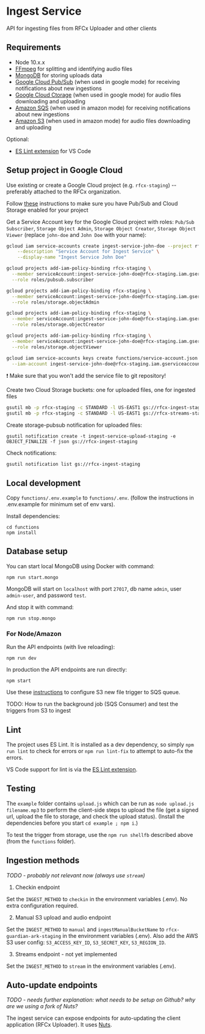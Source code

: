 # Ingest Service

API for ingesting files from RFCx Uploader and other clients


## Requirements

- Node 10.x.x
- [FFmpeg](https://ffmpeg.org) for splitting and identifying audio files
- [MongoDB](https://www.mongodb.com/) for storing uploads data
- [Google Cloud Pub/Sub](https://cloud.google.com/pubsub/) (when used in google mode) for receiving notifications about new ingestions
- [Google Cloud Ctorage](https://cloud.google.com/storage/) (when used in google mode) for audio files downloading and uploading
- [Amazon SQS](https://aws.amazon.com/sqs/) (when used in amazon mode) for receiving notifications about new ingestions
- [Amazon S3](https://aws.amazon.com/s3/) (when used in amazon mode) for audio files downloading and uploading

Optional:
- [ES Lint extension](https://marketplace.visualstudio.com/items?itemName=dbaeumer.vscode-eslint) for VS Code


## Setup project in Google Cloud

Use existing or create a Google Cloud project (e.g. `rfcx-staging`) -- preferably attached to the RFCx organization.

Follow [these](https://cloud.google.com/storage/docs/reporting-changes?authuser=1#prereqs) instructions to make sure you have Pub/Sub and Cloud Storage enabled for your project

Get a Service Account key for the Google Cloud project with roles: `Pub/Sub Subscriber`, `Storage Object Admin`, `Storage Object Creator`, `Storage Object Viewer` (replace `john-doe` and `John Doe` with your name):
```sh
gcloud iam service-accounts create ingest-service-john-doe --project rfcx-staging \
    --description "Service Account for Ingest Service" \
    --display-name "Ingest Service John Doe"

gcloud projects add-iam-policy-binding rfcx-staging \
  --member serviceAccount:ingest-service-john-doe@rfcx-staging.iam.gserviceaccount.com \
  --role roles/pubsub.subscriber

gcloud projects add-iam-policy-binding rfcx-staging \
  --member serviceAccount:ingest-service-john-doe@rfcx-staging.iam.gserviceaccount.com \
  --role roles/storage.objectAdmin

gcloud projects add-iam-policy-binding rfcx-staging \
  --member serviceAccount:ingest-service-john-doe@rfcx-staging.iam.gserviceaccount.com \
  --role roles/storage.objectCreator

gcloud projects add-iam-policy-binding rfcx-staging \
  --member serviceAccount:ingest-service-john-doe@rfcx-staging.iam.gserviceaccount.com \
  --role roles/storage.objectViewer

gcloud iam service-accounts keys create functions/service-account.json \
  --iam-account ingest-service-john-doe@rfcx-staging.iam.gserviceaccount.com --project rfcx-staging
```
:exclamation: Make sure that you won't add the service file to git repository!

Create two Cloud Storage buckets: one for uploaded files, one for ingested files
```sh
gsutil mb -p rfcx-staging -c STANDARD -l US-EAST1 gs://rfcx-ingest-staging
gsutil mb -p rfcx-staging -c STANDARD -l US-EAST1 gs://rfcx-streams-staging
```

Create storage-pubsub notification for uploaded files:
```
gsutil notification create -t ingest-service-upload-staging -e OBJECT_FINALIZE -f json gs://rfcx-ingest-staging
```

Check notifications:
```
gsutil notification list gs://rfcx-ingest-staging
```

## Local development

Copy `functions/.env.example` to `functions/.env`. (follow the instructions in .env.example for minimum set of env vars).

Install dependencies:
```
cd functions
npm install
```

## Database setup
You can start local MongoDB using Docker with command:
```
npm run start.mongo
```
MongoDB will start on `localhost` with port `27017`, db name `admin`, user `admin-user`, and password `test`.

And stop it with command:
```
npm run stop.mongo
```

### For Node/Amazon

Run the API endpoints (with live reloading):
```
npm run dev
```

In production the API endpoints are run directly:
```
npm start
```

Use these [instructions](https://confluence.rfcx.org/display/RD/Configuring+S3+new+file+trigger+to+SQS+queue "Confluence document") to configure S3 new file trigger to SQS queue.

TODO: How to run the background job (SQS Consumer) and test the triggers from S3 to ingest


## Lint

The project uses ES Lint. It is installed as a dev dependency, so simply `npm run lint` to check for errors or `npm run lint-fix` to attempt to auto-fix the errors.

VS Code support for lint is via the [ES Lint extension](https://marketplace.visualstudio.com/items?itemName=dbaeumer.vscode-eslint).


## Testing

The `example` folder contains `upload.js` which can be run as `node upload.js filename.mp3` to perform the client-side steps to upload the file (get a signed url, upload the file to storage, and check the upload status). (Install the dependencies before you start `cd example ; npm i`.)

To test the trigger from storage, use the `npm run shellfb` described above (from the `functions` folder).


## Ingestion methods

_TODO - probably not relevant now (always use `stream`)_

1. Checkin endpoint

Set the `INGEST_METHOD` to `checkin` in the environment variables (.env). No extra configuration required.

2. Manual S3 upload and audio endpoint

Set the `INGEST_METHOD` to `manual` and `ingestManualBucketName` to `rfcx-guardian-ark-staging` in the environment variables (.env). Also add the AWS S3 user config: `S3_ACCESS_KEY_ID`, `S3_SECRET_KEY`, `S3_REGION_ID`.

3. Streams endpoint - not yet implemented

Set the `INGEST_METHOD` to `stream` in the environment variables (.env).


## Auto-update endpoints

_TODO - needs further explanation: what needs to be setup on Github? why are we using a fork of Nuts?_

The ingest service can expose endpoints for auto-updating the client application (RFCx Uploader). It uses [Nuts](https://nuts.gitbook.com).
